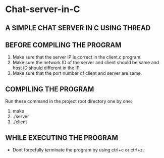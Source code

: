 Chat-server-in-C
================
A SIMPLE CHAT SERVER IN C USING THREAD
--------------------------------------
BEFORE COMPILING THE PROGRAM
----------------------------
1. Make sure that the server IP is correct in the client.c program.
2. Make sure the network ID of the server and client should be same and host ID should different in the IP.
3. Make sure that the port number of client and server are same.

COMPILING THE PROGRAM
---------------------
Run these command in the project root directory one by one:
1. make
2. ./server
3. ./client

WHILE EXECUTING THE PROGRAM
---------------------------
* Dont forcefully terminate the program by using ctrl+c or ctrl+z.
